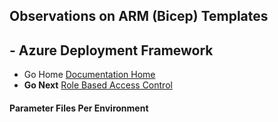## Observations on ARM (Bicep) Templates 

## - Azure Deployment Framework ## 
- Go Home [Documentation Home](./index.md)
- **Go Next** [Role Based Access Control](./RBAC.md)

####  Parameter Files Per Environment


